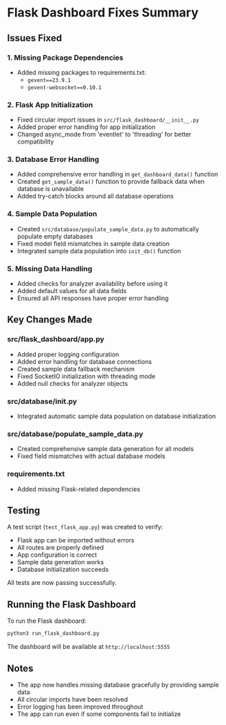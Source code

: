 # Flask Dashboard Fixes Summary

## Issues Fixed

### 1. Missing Package Dependencies
- Added missing packages to requirements.txt:
  - `gevent==23.9.1`
  - `gevent-websocket==0.10.1`

### 2. Flask App Initialization
- Fixed circular import issues in `src/flask_dashboard/__init__.py`
- Added proper error handling for app initialization
- Changed async_mode from 'eventlet' to 'threading' for better compatibility

### 3. Database Error Handling
- Added comprehensive error handling in `get_dashboard_data()` function
- Created `get_sample_data()` function to provide fallback data when database is unavailable
- Added try-catch blocks around all database operations

### 4. Sample Data Population
- Created `src/database/populate_sample_data.py` to automatically populate empty databases
- Fixed model field mismatches in sample data creation
- Integrated sample data population into `init_db()` function

### 5. Missing Data Handling
- Added checks for analyzer availability before using it
- Added default values for all data fields
- Ensured all API responses have proper error handling

## Key Changes Made

### src/flask_dashboard/app.py
- Added proper logging configuration
- Added error handling for database connections
- Created sample data fallback mechanism
- Fixed SocketIO initialization with threading mode
- Added null checks for analyzer objects

### src/database/__init__.py
- Integrated automatic sample data population on database initialization

### src/database/populate_sample_data.py
- Created comprehensive sample data generation for all models
- Fixed field mismatches with actual database models

### requirements.txt
- Added missing Flask-related dependencies

## Testing

A test script (`test_flask_app.py`) was created to verify:
- Flask app can be imported without errors
- All routes are properly defined
- App configuration is correct
- Sample data generation works
- Database initialization succeeds

All tests are now passing successfully.

## Running the Flask Dashboard

To run the Flask dashboard:

```bash
python3 run_flask_dashboard.py
```

The dashboard will be available at `http://localhost:5555`

## Notes

- The app now handles missing database gracefully by providing sample data
- All circular imports have been resolved
- Error logging has been improved throughout
- The app can run even if some components fail to initialize